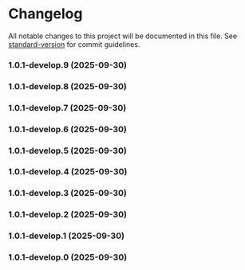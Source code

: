 # Changelog

All notable changes to this project will be documented in this file. See [standard-version](https://github.com/conventional-changelog/standard-version) for commit guidelines.

### 1.0.1-develop.9 (2025-09-30)

### 1.0.1-develop.8 (2025-09-30)

### 1.0.1-develop.7 (2025-09-30)

### 1.0.1-develop.6 (2025-09-30)

### 1.0.1-develop.5 (2025-09-30)

### 1.0.1-develop.4 (2025-09-30)

### 1.0.1-develop.3 (2025-09-30)

### 1.0.1-develop.2 (2025-09-30)

### 1.0.1-develop.1 (2025-09-30)

### 1.0.1-develop.0 (2025-09-30)
